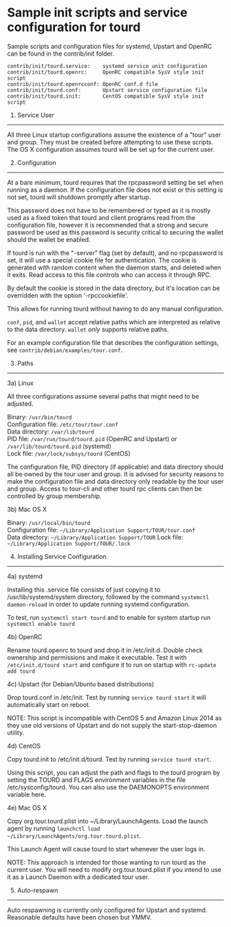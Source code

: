Sample init scripts and service configuration for tourd
==========================================================

Sample scripts and configuration files for systemd, Upstart and OpenRC
can be found in the contrib/init folder.

    contrib/init/tourd.service:    systemd service unit configuration
    contrib/init/tourd.openrc:     OpenRC compatible SysV style init script
    contrib/init/tourd.openrcconf: OpenRC conf.d file
    contrib/init/tourd.conf:       Upstart service configuration file
    contrib/init/tourd.init:       CentOS compatible SysV style init script

1. Service User
---------------------------------

All three Linux startup configurations assume the existence of a "tour" user
and group.  They must be created before attempting to use these scripts.
The OS X configuration assumes tourd will be set up for the current user.

2. Configuration
---------------------------------

At a bare minimum, tourd requires that the rpcpassword setting be set
when running as a daemon.  If the configuration file does not exist or this
setting is not set, tourd will shutdown promptly after startup.

This password does not have to be remembered or typed as it is mostly used
as a fixed token that tourd and client programs read from the configuration
file, however it is recommended that a strong and secure password be used
as this password is security critical to securing the wallet should the
wallet be enabled.

If tourd is run with the "-server" flag (set by default), and no rpcpassword is set,
it will use a special cookie file for authentication. The cookie is generated with random
content when the daemon starts, and deleted when it exits. Read access to this file
controls who can access it through RPC.

By default the cookie is stored in the data directory, but it's location can be overridden
with the option '-rpccookiefile'.

This allows for running tourd without having to do any manual configuration.

`conf`, `pid`, and `wallet` accept relative paths which are interpreted as
relative to the data directory. `wallet` *only* supports relative paths.

For an example configuration file that describes the configuration settings,
see `contrib/debian/examples/tour.conf`.

3. Paths
---------------------------------

3a) Linux

All three configurations assume several paths that might need to be adjusted.

Binary:              `/usr/bin/tourd`  
Configuration file:  `/etc/tour/tour.conf`  
Data directory:      `/var/lib/tourd`  
PID file:            `/var/run/tourd/tourd.pid` (OpenRC and Upstart) or `/var/lib/tourd/tourd.pid` (systemd)  
Lock file:           `/var/lock/subsys/tourd` (CentOS)  

The configuration file, PID directory (if applicable) and data directory
should all be owned by the tour user and group.  It is advised for security
reasons to make the configuration file and data directory only readable by the
tour user and group.  Access to tour-cli and other tourd rpc clients
can then be controlled by group membership.

3b) Mac OS X

Binary:              `/usr/local/bin/tourd`  
Configuration file:  `~/Library/Application Support/TOUR/tour.conf`  
Data directory:      `~/Library/Application Support/TOUR`
Lock file:           `~/Library/Application Support/TOUR/.lock`

4. Installing Service Configuration
-----------------------------------

4a) systemd

Installing this .service file consists of just copying it to
/usr/lib/systemd/system directory, followed by the command
`systemctl daemon-reload` in order to update running systemd configuration.

To test, run `systemctl start tourd` and to enable for system startup run
`systemctl enable tourd`

4b) OpenRC

Rename tourd.openrc to tourd and drop it in /etc/init.d.  Double
check ownership and permissions and make it executable.  Test it with
`/etc/init.d/tourd start` and configure it to run on startup with
`rc-update add tourd`

4c) Upstart (for Debian/Ubuntu based distributions)

Drop tourd.conf in /etc/init.  Test by running `service tourd start`
it will automatically start on reboot.

NOTE: This script is incompatible with CentOS 5 and Amazon Linux 2014 as they
use old versions of Upstart and do not supply the start-stop-daemon utility.

4d) CentOS

Copy tourd.init to /etc/init.d/tourd. Test by running `service tourd start`.

Using this script, you can adjust the path and flags to the tourd program by
setting the TOURD and FLAGS environment variables in the file
/etc/sysconfig/tourd. You can also use the DAEMONOPTS environment variable here.

4e) Mac OS X

Copy org.tour.tourd.plist into ~/Library/LaunchAgents. Load the launch agent by
running `launchctl load ~/Library/LaunchAgents/org.tour.tourd.plist`.

This Launch Agent will cause tourd to start whenever the user logs in.

NOTE: This approach is intended for those wanting to run tourd as the current user.
You will need to modify org.tour.tourd.plist if you intend to use it as a
Launch Daemon with a dedicated tour user.

5. Auto-respawn
-----------------------------------

Auto respawning is currently only configured for Upstart and systemd.
Reasonable defaults have been chosen but YMMV.
